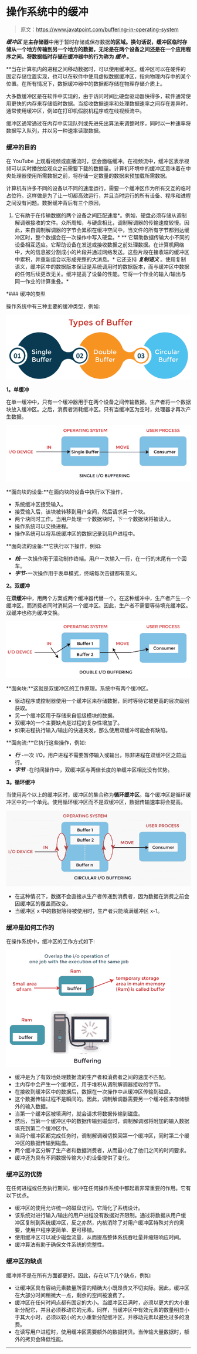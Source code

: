 # 操作系统中的缓冲

> 原文：<https://www.javatpoint.com/buffering-in-operating-system>

***缓冲区*** 是**主存储器**中用于暂时存储或保存数据**的区域。换句话说，缓冲区临时存储从一个地方传输到另一个地方的数据，无论是在两个设备之间还是在一个应用程序之间。将数据临时存储在缓冲器中的行为称为 ***缓冲*** 。**

 **当在计算机内的进程之间移动数据时，可以使用缓冲区。缓冲区可以在硬件的固定存储位置实现，也可以在软件中使用虚拟数据缓冲区，指向物理内存中的某个位置。在所有情况下，数据缓冲器中的数据都存储在物理存储介质上。

大多数缓冲区是在软件中实现的，由于访问时间比硬盘驱动器快得多，软件通常使用更快的内存来存储临时数据。当接收数据速率和处理数据速率之间存在差异时，通常使用缓冲区，例如在打印机假脱机程序或在线视频流中。

缓冲区通常通过在内存中实现队列或先进先出算法来调整时序，同时以一种速率将数据写入队列，并以另一种速率读取数据。

### 缓冲的目的

在 YouTube 上观看视频或直播流时，您会面临缓冲。在视频流中，缓冲区表示视频可以实时播放给观众之前需要下载的数据量。计算机环境中的缓冲区意味着在中央处理器使用所需数据之前，将存储一定数量的数据来预加载所需数据。

计算机有许多不同的设备以不同的速度运行，需要一个缓冲区作为所有交互的临时占位符。这样做是为了让一切都高效运行，并且当时运行的所有设备、程序和进程之间没有问题。数据缓冲背后有三个原因，

1.  它有助于在传输数据的两个设备之间匹配速度*。例如，硬盘必须存储从调制解调器接收的文件。众所周知，与硬盘相比，调制解调器的传输速度较慢。因此，来自调制解调器的字节会累积在缓冲空间中，当文件的所有字节都到达缓冲区时，整个数据会在一次操作中写入硬盘。*
**   它帮助数据传输大小不同的设备相互适应。它帮助设备在发送或接收数据之前处理数据。在计算机网络中，大的信息被分割成小的片段并通过网络发送。这些片段在接收端的缓冲区中累积，并重新组合以形成完整的大消息。*   它还支持 ***复制语义*** 。使用复制语义，缓冲区中的数据版本保证是系统调用时的数据版本，而与缓冲区中数据的任何后续更改无关。缓冲提高了设备的性能。它将一个作业的输入/输出与同一作业的计算重叠。*

 *### 缓冲的类型

操作系统中有三种主要的缓冲类型，例如:

![Buffering in Operating System](img/47bd9158bc195553ceef52eefd71bae8.png)

**1。单缓冲**

在单一缓冲中，只有一个缓冲器用于在两个设备之间传输数据。生产者将一个数据块放入缓冲区。之后，消费者消耗缓冲区。只有当缓冲区为空时，处理器才再次产生数据。

![Buffering in Operating System](img/6738fc4cdadb0d49ea064065113c4620.png)

**面向块的设备:**在面向块的设备中执行以下操作，

*   系统缓冲区接受输入。
*   接受输入后，该块被转移到用户空间，然后请求另一个块。
*   两个块同时工作。当用户处理一个数据块时，下一个数据块将被读入。
*   操作系统可以交换进程。
*   操作系统可以将系统缓冲区的数据记录到用户进程中。

**面向流的设备:**它执行以下操作，例如:

*   ***线***-一次操作用于滚动制作终端。用户一次输入一行，在一行的末尾有一个回车。
*   ***字节***-一次操作用于表单模式，终端每次击键都有意义。

**2。双缓冲**

在**双缓冲**中，用两个方案或两个缓冲器代替一个。在这种缓冲中，生产者产生一个缓冲区，而消费者同时消耗另一个缓冲区。因此，生产者不需要等待填充缓冲区。双缓冲也称为缓冲交换。

![Buffering in Operating System](img/fc6729ab55611fa1c7f2beccfa5692d5.png)

**面向块:**这就是双缓冲区的工作原理。系统中有两个缓冲区。

*   驱动程序或控制器使用一个缓冲区来存储数据，同时等待它被更高的层次级别获取。
*   另一个缓冲区用于存储来自低级模块的数据。
*   双缓冲的一个主要缺点是过程的复杂性增加了。
*   如果进程执行输入/输出的快速突发，那么使用双缓冲可能会有缺陷。

**面向流:**它执行这些操作，例如:

*   ***行*** -一次 I/O，用户进程不需要暂停输入或输出，除非进程在双缓冲区之前运行。
*   ***字节*** -在时间操作中，双缓冲区与两倍长度的单缓冲区相比没有优势。

**3。循环缓冲**

当使用两个以上的缓冲区时，缓冲区的集合称为**循环缓冲区**。每个缓冲区是循环缓冲区中的一个单元。使用循环缓冲区而不是双缓冲区，数据传输速率将会提高。

![Buffering in Operating System](img/fc585bd415a817aedcb24c7ab916b36e.png)

*   在这种情况下，数据不会直接从生产者传递到消费者，因为数据在消费之前会因缓冲区的覆盖而改变。
*   当缓冲区 x 中的数据等待被使用时，生产者只能填满缓冲区 x-1。

### 缓冲是如何工作的

在操作系统中，缓冲区的工作方式如下:

![Buffering in Operating System](img/11622e9e72ef1504bf80c640084f37cf.png)

*   缓冲是为了有效地处理数据流的生产者和消费者之间的速度不匹配。
*   主内存中会产生一个缓冲区，用于堆积从调制解调器接收的字节。
*   在接收到缓冲区中的数据后，数据在一次操作中从缓冲区传输到磁盘。
*   这个数据传输过程不是瞬间的。因此，调制解调器需要另一个缓冲区来存储额外的输入数据。
*   当第一个缓冲区被填满时，就会请求将数据传输到磁盘。
*   然后，当第一个缓冲区中的数据传输到磁盘时，调制解调器将附加的输入数据填充到第二个缓冲区中。
*   当两个缓冲区都完成任务时，调制解调器切换回第一个缓冲区，同时第二个缓冲区的数据传输到磁盘。
*   两个缓冲区分解了生产者和数据消费者，从而最小化了他们之间的时间要求。
*   缓冲还为具有不同数据传输大小的设备提供了变化。

### 缓冲区的优势

在任何进程或任务执行期间，缓冲在任何操作系统中都起着非常重要的作用。它有以下优点。

*   缓冲区的使用允许统一的磁盘访问。它简化了系统设计。
*   该系统对进行输入/输出的用户进程没有数据对齐限制。通过将数据从用户缓冲区复制到系统缓冲区，反之亦然，内核消除了对用户缓冲区特殊对齐的需要，使用户程序更简单、更可移植。
*   使用缓冲区可以减少磁盘流量，从而提高整体系统吞吐量并缩短响应时间。
*   缓冲算法有助于确保文件系统的完整性。

### 缓冲区的缺点

缓冲并不是在所有方面都更好。因此，存在以下几个缺点，例如:

*   让缓冲区具有容纳元素数量所需的精确大小既昂贵又不切实际。因此，缓冲区在大部分时间稍微大一点，剩余的空间被浪费了。
*   缓冲区在任何时间点都有固定的大小。当缓冲区已满时，必须以更大的大小重新分配它，并且必须移动它的元素。同样，当缓冲区中有效元素的数量明显小于其大小时，必须以较小的大小重新分配缓冲区，并移动元素以避免过多的浪费。
*   在读写用户进程时，使用缓冲区需要额外的数据拷贝。当传输大量数据时，额外的拷贝会降低性能。

* * ****